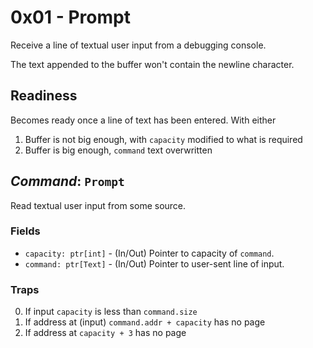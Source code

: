 # 0x01 - Prompt

Receive a line of textual user input from a debugging console.

The text appended to the buffer won't contain the newline character.

## Readiness

Becomes ready once a line of text has been entered.  With either

 1. Buffer is not big enough, with `capacity` modified to what is required
 2. Buffer is big enough, `command` text overwritten

## *Command*: `Prompt`

Read textual user input from some source.

### Fields

 - `capacity: ptr[int]` - (In/Out) Pointer to capacity of `command`.
 - `command: ptr[Text]` - (In/Out) Pointer to user-sent line of input.

### Traps

 0. If input `capacity` is less than `command.size`
 1. If address at (input) `command.addr + capacity` has no page
 2. If address at `capacity + 3` has no page
